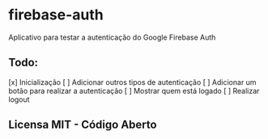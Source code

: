 # firebase-auth
 
Aplicativo para testar a autenticação do Google Firebase Auth

## Todo:

[x] Inicialização
[ ] Adicionar outros tipos de autenticação
[ ] Adicionar um botão para realizar a autenticação
[ ] Mostrar quem está logado
[ ] Realizar logout

## Licensa MIT - Código Aberto